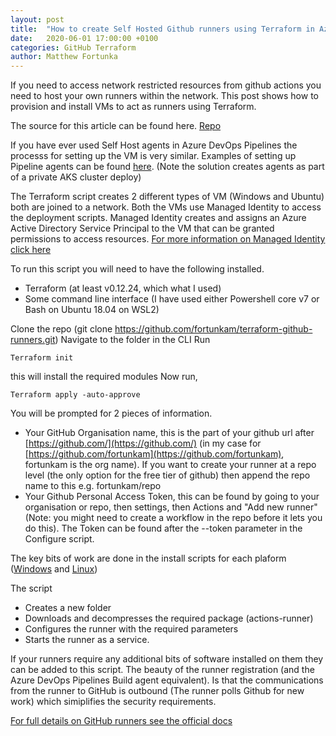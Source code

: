 ```yaml
---
layout: post
title:  "How to create Self Hosted Github runners using Terraform in Azure."
date:   2020-06-01 17:00:00 +0100
categories: GitHub Terraform
author: Matthew Fortunka
---
```

If you need to access network restricted resources from github actions you need to host your own runners within the network.  This post shows how to provision and install VMs to act as runners using Terraform.

The source for this article can be found here. [Repo](https://github.com/fortunkam/terraform-github-runners)

If you have ever used Self Host agents in Azure DevOps Pipelines the processs for setting up the VM is very similar.  Examples of setting up Pipeline agents can be found [here](https://github.com/fortunkam/aks-private-cluster-landing-zone).  (Note the solution creates agents as part of a private AKS cluster deploy) 

The Terraform script creates 2 different types of VM (Windows and Ubuntu) both are joined to a network.
Both the VMs use Managed Identity to access the deployment scripts.  Managed Identity creates and assigns an Azure Active Directory Service Principal to the VM that can be granted permissions to access resources.  [For more information on Managed Identity click here](https://docs.microsoft.com/en-us/azure/active-directory/managed-identities-azure-resources/overview)


To run this script you will need to have the following installed.
- Terraform (at least v0.12.24, which what I used)
- Some command line interface (I have used either Powershell core v7 or Bash on Ubuntu 18.04 on WSL2)

Clone the repo (git clone https://github.com/fortunkam/terraform-github-runners.git)
Navigate to the folder in the CLI
Run 

    Terraform init

this will install the required modules
Now run,

    Terraform apply -auto-approve

You will be prompted for 2 pieces of information.
- Your GitHub Organisation name, this is the part of your github url after [https://github.com/](https://github.com/) (in my case for [https://github.com/fortunkam](https://github.com/fortunkam), fortunkam is the org name).  If you want to create your runner at a repo level (the only option for the free tier of github) then append the repo name to this e.g. fortunkam/repo
- Your Github Personal Access Token, this can be found by going to your organisation or repo, then settings, then Actions and "Add new runner" (Note: you might need to create  a workflow in the repo before it lets you do this).  The Token can be found after the --token parameter in the Configure script.

The key bits of work are done in the install scripts for each plaform ([Windows](https://github.com/fortunkam/terraform-github-runners/blob/master/env/scripts/configureWinRunner.ps1) and [Linux](https://github.com/fortunkam/terraform-github-runners/blob/master/env/scripts/configureLinuxRunner.sh))

The script 
- Creates a new folder
- Downloads and decompresses the required package (actions-runner)
- Configures the runner with the required parameters
- Starts the runner as a service.

If your runners require any additional bits of software installed on them they can be added to this script.
The beauty of the runner registration (and the Azure DevOps Pipelines Build agent equivalent). Is that the communications from the runner to GitHub is outbound (The runner polls Github for new work) which simiplifies the security requirements.

[For full details on GitHub runners see the official docs](https://help.github.com/en/actions/hosting-your-own-runners)











